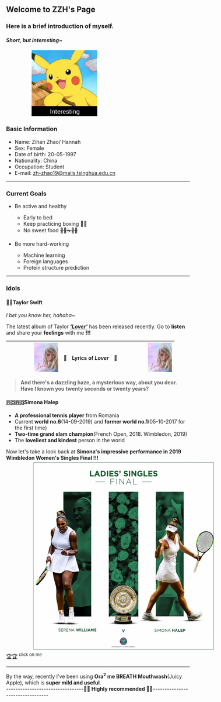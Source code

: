 ## Welcome to ZZH's Page

### Here is a brief introduction of myself.  
#### *Short, but interesting~*
<img src="images/interesting.jpg" height="180" style="margin-left:5em">

### Basic Information
 * Name:  Zihan Zhao/ Hannah
 * Sex:  Female
 * Date of birth:  20-05-1997
 * Nationality:  China
 * Occupation:  Student
 * E-mail:  zh-zhao19@mails.tsinghua.edu.cn
 
---

### Current Goals
 * Be active and healthy
   * Early to bed
   * Keep practicing boxing 🥊🥊
   * No sweet food ~~🍬🍦☕️🍰🍹~~
   
 * Be more hard-working
   * Machine learning
   * Foreign languages
   * Protein structure prediction
   
---

### Idols
#### 🌈🌈Taylor Swift
*I bet you know her, hahaha~*

The latest album of Taylor [***'Lover'***](https://music.163.com/#/album?id=80752440) has been released recently. Go to **listen** and share your **feelings** with me **!!!**

<img src="images/lover.jpeg" height="80" style="margin-left:5em"> | 🎵 | Lyrics  of  *Lover* | 🎵 | <img src="images/lover.jpeg" height="80" style="margin-left:5em">
--- | --- | --- | --- | ---
>**And there's a dazzling haze, a mysterious way, about you dear.     
>Have I known you twenty seconds or twenty years?**

#### 🇷🇴🇷🇴Simona Halep
 * **A professional tennis player** from Romania
 * Current **world no.6**(14-09-2019) and **former world no.1**(05-10-2017 for the first time)
 * **Two-time grand slam champion**(French Open, 2018. Wimbledon, 2019)
 * The **loveliest and kindest** person in the world
 
Now let's take a look back at **Simona's impressive performance in 2019 Wimbledon Women's Singles Final !!!**  
<img src="images/final.jpg" height="520" style="margin-left:5em">  [🏆🏆](https://www.iqiyi.com/v_19rs1nsfek.html#curid=3352211600_226792c87abe7d92eaf9d85a997c3fd8) <sup>click on me</sup>

---

By the way, recently I've been using **Ora<sup>2</sup> me BREATH Mouthwash**(Juicy Apple), which is **super mild and useful**.   
---------------------------------**🌺🌺 Highly recommended 🌺🌺**---------------------------------
